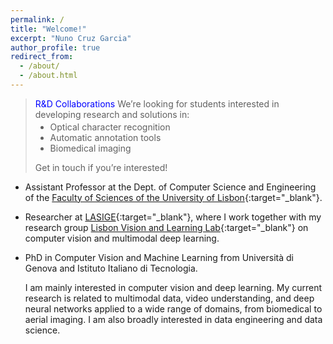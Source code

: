 ```yaml
---
permalink: /
title: "Welcome!"
excerpt: "Nuno Cruz Garcia"
author_profile: true
redirect_from:
  - /about/
  - /about.html
---
```


<blockquote>
  <p style="margin-bottom: 0;"><span style="color:blue">R&amp;D Collaborations</span>
  We’re looking for students interested in developing research and solutions in:</p>
  <ul style="margin-top: 0.2em;">
    <li>Optical character recognition</li>
    <li>Automatic annotation tools</li>
    <li>Biomedical imaging</li>
  </ul>

  <p>Get in touch if you’re interested!</p>
</blockquote>

- Assistant Professor at the Dept. of Computer Science and Engineering of the [Faculty of Sciences of the University of Lisbon](https://ciencias.ulisboa.pt/pt/di){:target="\_blank"}.
- Researcher at [LASIGE](https://www.lasige.pt){:target="\_blank"}, where I work together with my research group [Lisbon Vision and Learning Lab](https://twitter.com/LxViL_Lab/){:target="\_blank"} on computer vision and multimodal deep learning.
- PhD in Computer Vision and Machine Learning from Università di Genova and Istituto Italiano di Tecnologia.

  I am mainly interested in computer vision and deep learning.
  My current research is related to multimodal data, video understanding, and deep neural networks applied to a wide range of domains, from biomedical to aerial imaging.
  I am also broadly interested in data engineering and data science.
  <!-- + Keywords: computer vision, deep learning, video understanding, multimodal data, biomedical imaging, aerial imaging. -->
